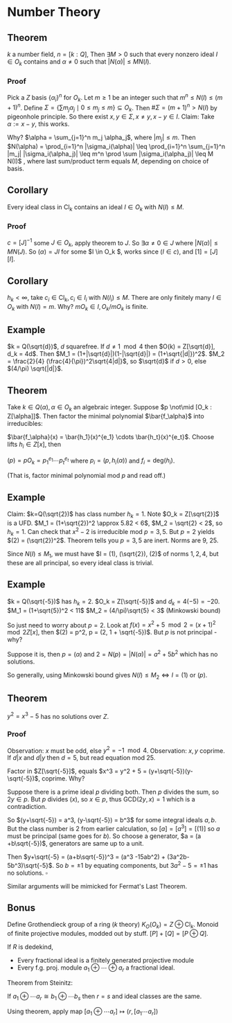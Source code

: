 # Number Theory

## Theorem

$k$ a number field, $n = [k: Q]$, Then $\exists M >0$ such that every nonzero ideal $I \in O_k$ contains and $\alpha\neq 0$ such that $|N(\alpha)| \leq M N(I)$.

### Proof

Pick a $Z$ basis $\{\alpha_i\}^n$ for $O_k$. Let $m \geq 1$ be an integer such that $m^n \leq N(I) \leq (m+1)^n$. 
Define $\Sigma = \{ \sum m_j\alpha_j \mid 0 \leq m_j \leq m\} \subseteq O_k$.
Then $\# \Sigma = (m+1)^n > N(I)$ by pigeonhole principle.
So there exist $x,y \in \Sigma, x\neq y, x-y \in I$. Claim: Take $\alpha := x-y$, this works.

Why? $\alpha  = \sum_{j=1}^n m_j \alpha_j$, where $|m_j| \leq m$. Then $N(\alpha) = \prod_{i=1}^n |\sigma_i(\alpha)| \leq \prod_{i=1}^n \sum_{j=1}^n |m_j| |\sigma_i(\alpha_j)| \leq m^n \prod \sum |\sigma_i(\alpha_j)| \leq M N(I)$ ,
where last sum/product term equals $M$, depending on choice of basis.

## Corollary

Every ideal class in $\text{Cl}_k$ contains an ideal $I\in O_k$ with $N(I) \leq M$.

### Proof

$c = [J]^{-1}$ some $J \in O_k$, apply theorem to $J$. So $\exists \alpha \neq 0 \in J$ where $|N(\alpha)| \leq MN(J)$.
So $(\alpha) = JI$ for some $I \in O_k $, works since $(I \in c)$, and $[1] = [J][I]$.

## Corollary

$h_k < \infty$, take $c_i \in \text{Cl}_k, c_i \in I_i$ with $N(I_i) \leq M$. There are only finitely many $I \in O_k$ with $N(I) = m$. Why? $mO_k \in I, O_k/mO_k$ is finite.

## Example

$k = Q(\sqrt{d})$, $d$ squarefree. If $d\neq 1 \mod 4$ then $O(k) = Z[\sqrt{d}], d_k = 4d$. 
Then $M_1 = (1+|\sqrt{d}|)(1-|\sqrt{d}|) = (1+\sqrt{|d|})^2$.
$M_2 = \frac{2}{4} (\frac{4}{\pi})^2\sqrt{4|d|}$, so $\sqrt{d}$ if $d > 0$, else $(4/\pi) \sqrt{|d|}$.

## Theorem

Take $k\in Q(\alpha), \alpha \in O_k$ an algebraic integer. Suppose $p \not\mid [O_k : Z[\alpha]]$. Then factor the minimal polynomial $\bar{f_\alpha}$ into irreducibles:

$\bar{f_\alpha}(x) = \bar{h_1}(x)^{e_1} \cdots \bar{h_t}(x)^{e_t}$. Choose lifts $h_i \in Z[x]$, then 

$(p) = pO_k = p_1^{e_1} \cdots p_t^{e_t}$ where $p_i = (p, h_i(\alpha))$ and $f_i = \text{deg}(h_i)$. 

(That is, factor minimal polynomial mod $p$ and read off.)

## Example

Claim: $k=Q(\sqrt{2})$ has class number $h_k = 1$. Note $O_k = Z[\sqrt{2}]$ is a UFD. 
$M_1 = (1+\sqrt{2})^2 \approx 5.82 < 6$, $M_2 = \sqrt{2} < 2$, so $h_k = 1$.
Can check that $x^2-2$ is irreducible mod $p=3,5$. But $p=2$ yields $(2) = (\sqrt{2})^2$. Theorem tells you $p=3,5$ are inert. Norms are 9, 25. 

Since $N(I) \leq M_1$, we must have $I = (1), (\sqrt{2}), (2)$ of norms $1,2,4$, but these are all principal, so every ideal class is trivial.

## Example

$k = Q(\sqrt{-5})$ has $h_k = 2$. $O_k = Z[\sqrt{-5}]$ and $d_k = 4(-5) = -20$. 
$M_1 = (1+\sqrt{5})^2 < 11$
$M_2 = (4/\pi)\sqrt{5} < 3$ (Minkowski bound)

So just need to worry about $p=2$. Look at $f(x) = x^2  + 5 \mod 2 = (x+1)^2 \mod 2 Z[x]$, then $(2) = p^2, p = (2, 1 + \sqrt{-5})$. But $p$ is not principal - why?

Suppose it is, then $p = (\alpha)$ and $2 = N(p) = |N(\alpha)| = a^2 + 5b^2$ which has no solutions.

So generally, using Minkowski bound gives $N(I) \leq M_2 \iff I = (1) ~\text{or}~ (p)$.

## Theorem

$y^2=x^3-5$ has no solutions over $Z$.

### Proof

Observation: $x$ must be odd, else $y^2 = -1 \mod 4$.
Observation: $x,y$ coprime. If $d|x$ and $d|y$ then $d=5$, but read equation mod 25.

Factor in $Z[\sqrt{-5}]$, equals $x^3 = y^2 + 5 = (y+\sqrt{-5})(y-\sqrt{-5})$, coprime. Why?

Suppose there is a prime ideal $p$ dividing both. Then $p$ divides the sum, so $2y \in p$. But $p$ divides $(x)$, so $x \in p$, thus GCD$(2y, x) = 1$ which is a contradiction.

So $(y+\sqrt{-5}) = a^3, (y-\sqrt{-5}) = b^3$ for some integral ideals $a,b$. But the class number is $2$ from earlier calculation, so $[a] = [a^3] = [(1)]$ so $a$ must be principal (same goes for $b$). So choose a generator, $a = (a +b\sqrt{-5})$, generators are same up to a unit. 

Then $y+\sqrt{-5} = (a+b\sqrt{-5})^3 = (a^3 -15ab^2) + (3a^2b-5b^3)\sqrt{-5}$. So $b=\pm 1$ by equating components, but $3a^2-5 = \pm 1$ has no solutions. $\square$



Similar arguments will be mimicked for Fermat's Last Theorem.



## Bonus

Define Grothendieck group of a ring ($k$ theory) $K_O(O_k) = Z \oplus \text{Cl}_k$. Monoid of finite projective modules, modded out by stuff. $[P] + [Q] = [P \oplus Q]$.

If $R$ is dedekind,

- Every fractional ideal is a finitely generated projective module
- Every f.g. proj. module $a_1 \oplus \cdots \oplus a_r$ a fractional ideal.

Theorem from Steinitz:

If $a_1 \oplus \cdots a_r \cong b_1 \oplus \cdots b_s$ then $r=s$ and ideal classes are the same.

Using theorem, apply map $[a_1 \oplus \cdots a_r] \mapsto (r, [a_1 \cdots a_r])$